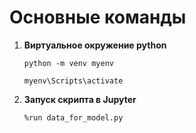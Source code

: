 # **Основные команды**

1) **Виртуальное окружение python**

   ``python -m venv myenv``

   ``myenv\Scripts\activate``

2) **Запуск скрипта в Jupyter**
   
   ``%run data_for_model.py``
